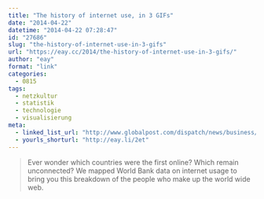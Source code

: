 ```yaml
---
title: "The history of internet use, in 3 GIFs"
date: "2014-04-22"
datetime: "2014-04-22 07:28:47"
id: "27686"
slug: "the-history-of-internet-use-in-3-gifs"
url: "https://eay.cc/2014/the-history-of-internet-use-in-3-gifs/"
author: "eay"
format: "link"
categories:
  - 0815
tags:
  - netzkultur
  - statistik
  - technologie
  - visualisierung
meta:
  - linked_list_url: "http://www.globalpost.com/dispatch/news/business/technology/140401/heres-how-the-world-got-online-gifs"
  - yourls_shorturl: "http://eay.li/2et"
---
```


> Ever wonder which countries were the first online? Which remain unconnected? We mapped World Bank data on internet usage to bring you this breakdown of the people who make up the world wide web.
